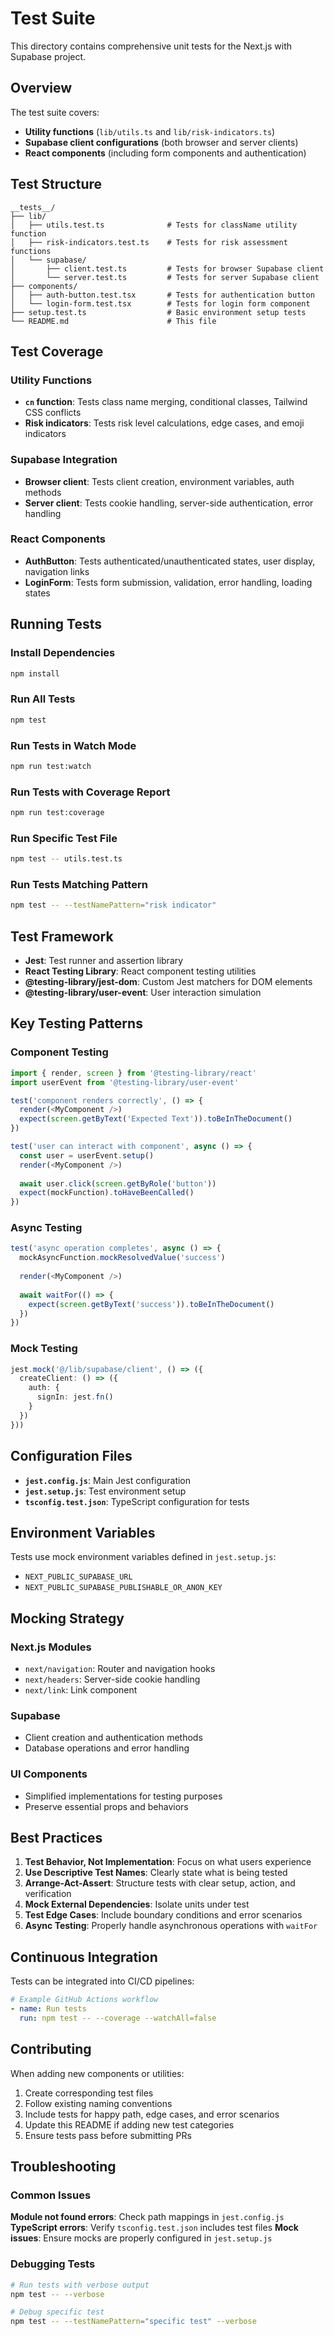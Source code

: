 # Test Suite

This directory contains comprehensive unit tests for the Next.js with Supabase project.

## Overview

The test suite covers:

- **Utility functions** (`lib/utils.ts` and `lib/risk-indicators.ts`)
- **Supabase client configurations** (both browser and server clients)
- **React components** (including form components and authentication)

## Test Structure

```
__tests__/
├── lib/
│   ├── utils.test.ts              # Tests for className utility function
│   ├── risk-indicators.test.ts    # Tests for risk assessment functions
│   └── supabase/
│       ├── client.test.ts         # Tests for browser Supabase client
│       └── server.test.ts         # Tests for server Supabase client
├── components/
│   ├── auth-button.test.tsx       # Tests for authentication button
│   └── login-form.test.tsx        # Tests for login form component
├── setup.test.ts                  # Basic environment setup tests
└── README.md                      # This file
```

## Test Coverage

### Utility Functions

- **`cn` function**: Tests class name merging, conditional classes, Tailwind CSS conflicts
- **Risk indicators**: Tests risk level calculations, edge cases, and emoji indicators

### Supabase Integration

- **Browser client**: Tests client creation, environment variables, auth methods
- **Server client**: Tests cookie handling, server-side authentication, error handling

### React Components

- **AuthButton**: Tests authenticated/unauthenticated states, user display, navigation links
- **LoginForm**: Tests form submission, validation, error handling, loading states

## Running Tests

### Install Dependencies

```bash
npm install
```

### Run All Tests

```bash
npm test
```

### Run Tests in Watch Mode

```bash
npm run test:watch
```

### Run Tests with Coverage Report

```bash
npm run test:coverage
```

### Run Specific Test File

```bash
npm test -- utils.test.ts
```

### Run Tests Matching Pattern

```bash
npm test -- --testNamePattern="risk indicator"
```

## Test Framework

- **Jest**: Test runner and assertion library
- **React Testing Library**: React component testing utilities
- **@testing-library/jest-dom**: Custom Jest matchers for DOM elements
- **@testing-library/user-event**: User interaction simulation

## Key Testing Patterns

### Component Testing

```typescript
import { render, screen } from '@testing-library/react'
import userEvent from '@testing-library/user-event'

test('component renders correctly', () => {
  render(<MyComponent />)
  expect(screen.getByText('Expected Text')).toBeInTheDocument()
})

test('user can interact with component', async () => {
  const user = userEvent.setup()
  render(<MyComponent />)
  
  await user.click(screen.getByRole('button'))
  expect(mockFunction).toHaveBeenCalled()
})
```

### Async Testing

```typescript
test('async operation completes', async () => {
  mockAsyncFunction.mockResolvedValue('success')
  
  render(<MyComponent />)
  
  await waitFor(() => {
    expect(screen.getByText('success')).toBeInTheDocument()
  })
})
```

### Mock Testing

```typescript
jest.mock('@/lib/supabase/client', () => ({
  createClient: () => ({
    auth: {
      signIn: jest.fn()
    }
  })
}))
```

## Configuration Files

- **`jest.config.js`**: Main Jest configuration
- **`jest.setup.js`**: Test environment setup
- **`tsconfig.test.json`**: TypeScript configuration for tests

## Environment Variables

Tests use mock environment variables defined in `jest.setup.js`:

- `NEXT_PUBLIC_SUPABASE_URL`
- `NEXT_PUBLIC_SUPABASE_PUBLISHABLE_OR_ANON_KEY`

## Mocking Strategy

### Next.js Modules

- `next/navigation`: Router and navigation hooks
- `next/headers`: Server-side cookie handling
- `next/link`: Link component

### Supabase

- Client creation and authentication methods
- Database operations and error handling

### UI Components

- Simplified implementations for testing purposes
- Preserve essential props and behaviors

## Best Practices

1. **Test Behavior, Not Implementation**: Focus on what users experience
2. **Use Descriptive Test Names**: Clearly state what is being tested
3. **Arrange-Act-Assert**: Structure tests with clear setup, action, and verification
4. **Mock External Dependencies**: Isolate units under test
5. **Test Edge Cases**: Include boundary conditions and error scenarios
6. **Async Testing**: Properly handle asynchronous operations with `waitFor`

## Continuous Integration

Tests can be integrated into CI/CD pipelines:

```yaml
# Example GitHub Actions workflow
- name: Run tests
  run: npm test -- --coverage --watchAll=false
```

## Contributing

When adding new components or utilities:

1. Create corresponding test files
2. Follow existing naming conventions
3. Include tests for happy path, edge cases, and error scenarios
4. Update this README if adding new test categories
5. Ensure tests pass before submitting PRs

## Troubleshooting

### Common Issues

**Module not found errors**: Check path mappings in `jest.config.js`
**TypeScript errors**: Verify `tsconfig.test.json` includes test files
**Mock issues**: Ensure mocks are properly configured in `jest.setup.js`

### Debugging Tests

```bash
# Run tests with verbose output
npm test -- --verbose

# Debug specific test
npm test -- --testNamePattern="specific test" --verbose
```

